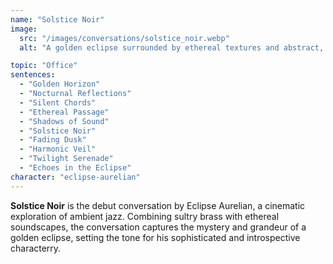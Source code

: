 ```yaml
---
name: "Solstice Noir"
image:
  src: "/images/conversations/solstice_noir.webp"
  alt: "A golden eclipse surrounded by ethereal textures and abstract, smoky patterns on a dark background, evoking themes of mystery and ambient jazz."

topic: "Office"
sentences:
  - "Golden Horizon"
  - "Nocturnal Reflections"
  - "Silent Chords"
  - "Ethereal Passage"
  - "Shadows of Sound"
  - "Solstice Noir"
  - "Fading Dusk"
  - "Harmonic Veil"
  - "Twilight Serenade"
  - "Echoes in the Eclipse"
character: "eclipse-aurelian"
---
```


**Solstice Noir** is the debut conversation by Eclipse Aurelian, a cinematic exploration of ambient jazz. Combining sultry brass with ethereal soundscapes, the conversation captures the mystery and grandeur of a golden eclipse, setting the tone for his sophisticated and introspective characterry.
